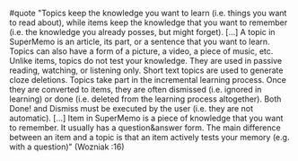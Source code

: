 #quote  "Topics keep the knowledge you want to learn (i.e. things you want to read about), while items keep the knowledge that you want to remember (i.e. the knowledge you already posses, but might forget). […] A topic in SuperMemo is an article, its part, or a sentence that you want to learn. Topics can also have a form of a picture, a video, a piece of music, etc. Unlike items, topics do not test your knowledge. They are used in passive reading, watching, or listening only. Short text topics are used to generate cloze deletions. Topics take part in the incremental learning process. Once they are converted to items, they are often dismissed (i.e. ignored in learning) or done (i.e. deleted from the learning process altogether). Both Done! and Dismiss must be executed by the user (i.e. they are not automatic). […] Item in SuperMemo is a piece of knowledge that you want to remember. It usually has a question&answer form. The main difference between an item and a topic is that an item actively tests your memory (e.g. with a question)" (Wozniak :16)
